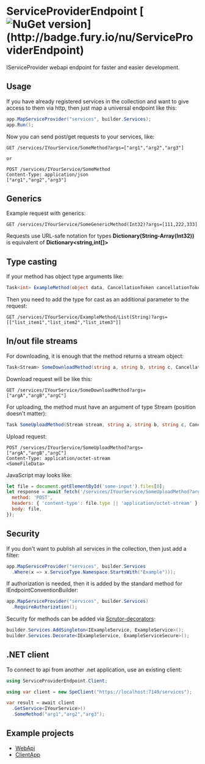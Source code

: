 # ServiceProviderEndpoint [![NuGet version](https://badge.fury.io/nu/ServiceProviderEndpoint.svg?)](http://badge.fury.io/nu/ServiceProviderEndpoint)
IServiceProvider webapi endpoint for faster and easier development.


## Usage
If you have already registered services in the collection and want to give access to them via http, then just map a universal endpoint like this:
```C#
app.MapServiceProvider("services", builder.Services);
app.Run();
```

Now you can send post/get requests to your services, like:
```
GET /services/IYourService/SomeMethod?args=["arg1","arg2","arg3"]

or

POST /services/IYourService/SomeMethod
Content-Type: application/json
["arg1","arg2","arg3"]
```


## Generics
Example request with generics:
```
GET /services/IYourService/SomeGenericMethod(Int32)?args=[111,222,333]
```
Requests use URL-safe notation for types **Dictionary(String-Array(Int32))** is equivalent of **Dictionary<string,int[]>** 


## Type casting
If your method has object type arguments like:
```C#
Task<int> ExampleMethod(object data, CancellationToken cancellationToken);
```
Then you need to add the type for cast as an additional parameter to the request:
```
GET /services/IYourService/ExampleMethod/List(String)?args=[["list_item1","list_item2","list_item3"]]
```


## In/out file streams
For downloading, it is enough that the method returns a stream object:
```C#
Task<Stream> SomeDownloadMethod(string a, string b, string c, CancellationToken cancellationToken);
```
Download request will be like this:
```
GET /services/IYourService/SomeDownloadMethod?args=["argA","argB","argC"]
```

For uploading, the method must have an argument of type Stream (position doesn't matter):
```C#
Task SomeUploadMethod(Stream stream, string a, string b, string c, CancellationToken cancellationToken); 
```
Upload request:
```
POST /services/IYourService/SomeUploadMethod?args=["argA","argB","argC"]
Content-Type: application/octet-stream
<SomeFileData>
```
JavaScript may looks like:
```js
let file = document.getElementById('some-input').files[0];
let response = await fetch('/services/IYourService/SomeUploadMethod?args='+encodeURIComponent(JSON.stringify(["argA","argB","argC"])), {
  method: 'POST',
  headers: { 'content-type': file.type || 'application/octet-stream' },
  body: file,
});
```

## Security
If you don't want to publish all services in the collection, then just add a filter:
```C#
app.MapServiceProvider("services", builder.Services
  .Where(x => x.ServiceType.Namespace.StartsWith("Example")));
```

If authorization is needed, then it is added by the standard method for IEndpointConventionBuilder:
```C#
app.MapServiceProvider("services", builder.Services)
  .RequireAuthorization();
```

Security for methods can be added via [Scrutor-decorators](https://github.com/khellang/Scrutor):
```C#
builder.Services.AddSingleton<IExampleService, ExampleService>();
builder.Services.Decorate<IExampleService, ExampleServiceSecure>();
```


## .NET client
To connect to api from another .net application, use an existing client:
```C#
using ServiceProviderEndpoint.Client;

using var client = new SpeClient("https://localhost:7149/services");

var result = await client
  .GetService<IYourService>()
  .SomeMethod("arg1","arg2","arg3");
```


## Example projects
* [WebApi](https://github.com/mustaddon/ServiceProviderEndpoint/tree/main/Examples/Example.WebApi)
* [ClientApp](https://github.com/mustaddon/ServiceProviderEndpoint/tree/main/Examples/Example.Client)

